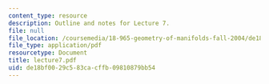 ```yaml
---
content_type: resource
description: Outline and notes for Lecture 7.
file: null
file_location: /coursemedia/18-965-geometry-of-manifolds-fall-2004/de18bf0029c583cacffb09810879bb54_lecture7.pdf
file_type: application/pdf
resourcetype: Document
title: lecture7.pdf
uid: de18bf00-29c5-83ca-cffb-09810879bb54
---
```

